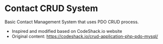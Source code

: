 # Contact CRUD System
Basic Contact Management System that uses PDO CRUD process.

- Inspired and modified based on CodeShack.io website
- Original content: https://codeshack.io/crud-application-php-pdo-mysql/